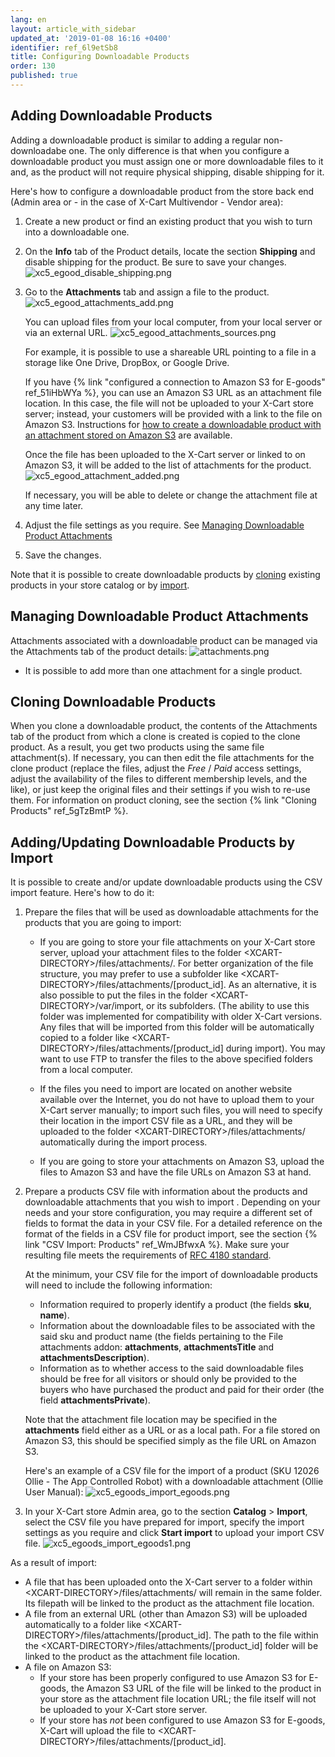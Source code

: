 ```yaml
---
lang: en
layout: article_with_sidebar
updated_at: '2019-01-08 16:16 +0400'
identifier: ref_6l9etSb8
title: Configuring Downloadable Products
order: 130
published: true
---
```

## Adding Downloadable Products
Adding a downloadable product is similar to adding a regular non-downloadabe one. The only difference is that when you configure a downloadable product you must assign one or more downloadable files to it and, as the product will not require physical shipping, disable shipping for it.

Here's how to configure a downloadable product from the store back end (Admin area or - in the case of X-Cart Multivendor - Vendor area):

1. Create a new product or find an existing product that you wish to turn into a downloadable one. 

2. On the **Info** tab of the Product details, locate the section **Shipping** and disable shipping for the product. Be sure to save your changes.
   ![xc5_egood_disable_shipping.png]({{site.baseurl}}/attachments/ref_6l9etSb8/xc5_egood_disable_shipping.png)
   
3. Go to the **Attachments** tab and assign a file to the product.
   ![xc5_egood_attachments_add.png]({{site.baseurl}}/attachments/ref_6l9etSb8/xc5_egood_attachments_add.png)

   You can upload files from your local computer, from your local server or via an external URL. 
   ![xc5_egood_attachments_sources.png]({{site.baseurl}}/attachments/ref_6l9etSb8/xc5_egood_attachments_sources.png)
   
   For example, it is possible to use a shareable URL pointing to a file in a storage like One Drive, DropBox, or Google Drive.
   
   If you have {% link "configured a connection to Amazon S3 for E-goods" ref_51iHbWYa %}, you can use an Amazon S3 URL as an attachment file location. In this case, the file will not be uploaded to your X-Cart store server; instead, your customers will be provided with a link to the file on Amazon S3. Instructions for [how to create a downloadable product with an attachment stored on Amazon S3](https://kb.x-cart.com/modules/egoods/admin_experience/configuring_the_egoods_module.html#AmazonS3) are available.
   
   Once the file has been uploaded to the X-Cart server or linked to on Amazon S3, it will be added to the list of attachments for the product.
   ![xc5_egood_attachment_added.png]({{site.baseurl}}/attachments/ref_6l9etSb8/xc5_egood_attachment_added.png)
   
   If necessary, you will be able to delete or change the attachment file at any time later.
   
4. Adjust the file settings as you require. See [Managing Downloadable Product Attachments](#managing-downloadable-product-attachments)

5. Save the changes.

Note that it is possible to create downloadable products by [cloning](#cloning-downloadable-products) existing products in your store catalog or by [import](#addingupdating-downloadable-products-by-import).

## Managing Downloadable Product Attachments
Attachments associated with a downloadable product can be managed via the Attachments tab of the product details: 
![attachments.png]({{site.baseurl}}/attachments/ref_3sGGx0lV/attachments.png)

   * It is possible to add more than one attachment for a single product. 

## Cloning Downloadable Products
When you clone a downloadable product, the contents of the Attachments tab of the product from which a clone is created is copied to the clone product. As a result, you get two products using the same file attachment(s). If necessary, you can then edit the file attachments for the clone product (replace the files, adjust the _Free_ / _Paid_ access settings, adjust the availability of the files to different membership levels, and the like), or just keep the original files and their settings if you wish to re-use them. For information on product cloning, see the section {% link "Cloning Products" ref_5gTzBmtP %}.
   
## Adding/Updating Downloadable Products by Import  
It is possible to create and/or update downloadable products using the CSV import feature. Here's how to do it:

1. Prepare the files that will be used as downloadable attachments for the products that you are going to import:

   * If you are going to store your file attachments on your X-Cart store server, upload your attachment files to the folder &lt;XCART-DIRECTORY&gt;/files/attachments/. For better organization of the file structure, you may prefer to use a subfolder like &lt;XCART-DIRECTORY&gt;/files/attachments/[product_id]. As an alternative, it is also possible to put the files in the folder &lt;XCART-DIRECTORY&gt;/var/import, or its subfolders. (The ability to use this folder was implemented for compatibility with older X-Cart versions. Any files that will be imported from this folder will be automatically copied to a folder like &lt;XCART-DIRECTORY&gt;/files/attachments/[product_id] during import). You may want to use FTP to transfer the files to the above specified folders from a local computer. 
     
   * If the files you need to import are located on another website available over the Internet, you do not have to upload them to your X-Cart server manually; to import such files, you will need to specify their location in the import CSV file as a URL, and they will be uploaded to the folder &lt;XCART-DIRECTORY&gt;/files/attachments/ automatically during the import process.
   
   * If you are going to store your attachments on Amazon S3, upload the files to Amazon S3 and have the file URLs on Amazon S3 at hand. 

2. Prepare a products CSV file with information about the products and downloadable attachments that you wish to import . Depending on your needs and your store configuration, you may require a different set of fields to format the data in your CSV file. For a detailed reference on the format of the fields in a CSV file for product import, see the section {% link "CSV Import: Products" ref_WmJBfwxA %}. Make sure your resulting file meets the requirements of [RFC 4180 standard](https://en.wikipedia.org/wiki/Comma-separated_values#RFC_4180_standard). 

   At the minimum, your CSV file for the import of downloadable products will need to include the following information:
   * Information required to properly identify a product (the fields **sku**, **name**).
   * Information about the downloadable files to be associated with the said sku and product name (the fields pertaining to the File attachments addon: **attachments**, **attachmentsTitle** and **attachmentsDescription**). 
   * Information as to whether access to the said downloadable files should be free for all visitors or should only be provided to the buyers who have purchased the product and paid for their order (the field **attachmentsPrivate**).
   
   Note that the attachment file location may be specified in the **attachments** field either as a URL or as a local path. For a file stored on Amazon S3, this should be specified simply as the file URL on Amazon S3.  
   
   Here's an example of a CSV file for the import of a product (SKU 12026 Ollie - The App Controlled Robot) with a downloadable attachment (Ollie User Manual):
   ![xc5_egoods_import_egoods.png]({{site.baseurl}}/attachments/ref_6l9etSb8/xc5_egoods_import_egoods.png)   
   
3. In your X-Cart store Admin area, go to the section **Catalog** > **Import**, select the CSV file you have prepared for import, specify the import settings as you require and click **Start import** to upload your import CSV file.
   ![xc5_egoods_import_egoods1.png]({{site.baseurl}}/attachments/ref_6l9etSb8/xc5_egoods_import_egoods1.png)

As a result of import:
* A file that has been uploaded onto the X-Cart server to a folder within &lt;XCART-DIRECTORY>/files/attachments/ will remain in the same folder. Its filepath will be linked to the product as the attachment file location. 
* A file from an external URL (other than Amazon S3) will be uploaded automatically to a folder like &lt;XCART-DIRECTORY&gt;/files/attachments/[product_id]. The path to the file within the &lt;XCART-DIRECTORY&gt;/files/attachments/[product_id] folder will be linked to the product as the attachment file location. 
* A file on Amazon S3: 
  - If your store has been properly configured to use Amazon S3 for E-goods, the Amazon S3 URL of the file will be linked to the product in your store as the attachment file location URL; the file itself will not be uploaded to your X-Cart store server. 
  - If your store has *not* been configured to use Amazon S3 for E-goods, X-Cart will upload the file to &lt;XCART-DIRECTORY&gt;/files/attachments/[product_id].  
